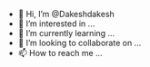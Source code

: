 - 👋 Hi, I’m @Dakeshdakesh
- 👀 I’m interested in ...
- 🌱 I’m currently learning ...
- 💞️ I’m looking to collaborate on ...
- 📫 How to reach me ...

<!---
Dakeshdakesh/Dakeshdakesh is a ✨ special ✨ repository because its `README.md` (this file) appears on your GitHub profile.
You can click the Preview link to take a look at your changes.
--->
